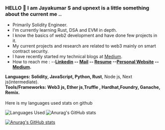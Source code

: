 ### HELLO 👋 I am Jayakumar S and upnext is a little something about the current me ..
- Primarily Solidity Engineer.
- I'm currently learning Rust, DSA and EVM in depth.  
- I know the basics of web2 development and have done few projects in it.
- My current projects and research are related to web3 mainly on smart contract security.
- I have recently started my technical blogs at [Medium](https://medium.com/@jayakumargowtham2812).
- How to reach me : --**[Linkedin](http://www.linkedin.com/in/jayakumar-sathayadhran-8b70a819b) -- [Mail](mailto:jayakumargowtham2812@gmail.com) -- [Resume](https://drive.google.com/file/d/1EjZxcwbc5vOyX2SWg7qJ0nZUAMEa0YW_/view?usp=share_link) --[Personal Website](https://jayakumar-portfolio-block.vercel.app/) -- [Medium](https://medium.com/@jayakumargowtham2812).** 

**Languages:**  **Solidity, JavaScript, Python, Rust**, Node js, Next js(intermediate).
<br>
**Tools/Frameworks:**  **Web3 js, Ether js**,**Truffle , Hardhat,Foundry, Ganache, Remix.**
<br>
<br>
Here is my languages used stats on github

![Languages Used](https://github-readme-stats-jk-2812-p4zet5jeo-jayakumar2812.vercel.app/api/top-langs/?username=Jayakumar2812&layout=compact&langs_count=8)
![Anurag's GitHub stats](https://github-readme-stats-jk-2812-p4zet5jeo-jayakumar2812.vercel.app/api?username=Jayakumar2812&show_icons=true&theme=merko&count_private=true)
<br>

[![Anurag's GitHub stats](https://github-readme-stats.vercel.app/api?username=jayakumar2812)](https://github.com/anuraghazra/github-readme-stats)



